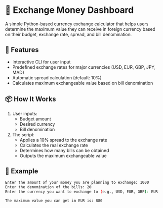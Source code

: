 # 💱 Exchange Money Dashboard

A simple Python-based currency exchange calculator that helps users determine the maximum value they can receive in foreign currency based on their budget, exchange rate, spread, and bill denomination.

## 🚀 Features

- Interactive CLI for user input
- Predefined exchange rates for major currencies (USD, EUR, GBP, JPY, MAD)
- Automatic spread calculation (default: 10%)
- Calculates maximum exchangeable value based on bill denomination

## 📦 How It Works

1. User inputs:
   - Budget amount
   - Desired currency
   - Bill denomination
2. The script:
   - Applies a 10% spread to the exchange rate
   - Calculates the real exchange rate
   - Determines how many bills can be obtained
   - Outputs the maximum exchangeable value

## 🧮 Example

```bash
Enter the amount of your money you are planning to exchange: 1000
Enter the denomination of the bills: 20
Enter the currency you want to exchange to (e.g., USD, EUR, GBP): EUR

The maximum value you can get in EUR is: 880
